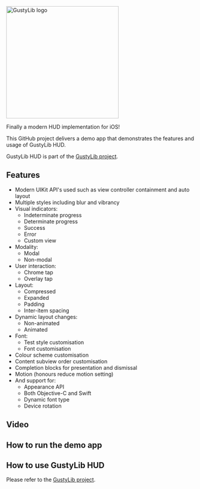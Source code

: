<img src="http://marcelo-schroeder.github.io/GustyLib-logo.png" alt="GustyLib logo" width="300" height="auto">

Finally a modern HUD implementation for iOS!

This GitHub project delivers a demo app that demonstrates the features and usage of GustyLib HUD.

GustyLib HUD is part of the [GustyLib project](https://github.com/marcelo-schroeder/GustyLib).

## Features ##

* Modern UIKit API's used such as view controller containment and auto layout
* Multiple styles including blur and vibrancy
* Visual indicators:
  * Indeterminate progress
  * Determinate progress
  * Success
  * Error
  * Custom view
* Modality:
  * Modal
  * Non-modal
* User interaction:
  * Chrome tap
  * Overlay tap
* Layout:
  * Compressed
  * Expanded
  * Padding
  * Inter-item spacing
* Dynamic layout changes:
  * Non-animated
  * Animated
* Font:
  * Test style customisation
  * Font customisation
* Colour scheme customisation
* Content subview order customisation
* Completion blocks for presentation and dismissal
* Motion (honours reduce motion setting)
* And support for:
  * Appearance API
  * Both Objective-C and Swift
  * Dynamic font type
  * Device rotation

## Video ##

## How to run the demo app ##

## How to use GustyLib HUD ##

Please refer to the [GustyLib project](https://github.com/marcelo-schroeder/GustyLib).